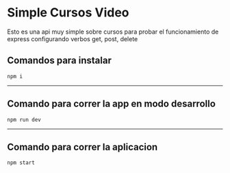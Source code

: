 # Simple Cursos Video

Esto es una api muy simple sobre cursos para probar el funcionamiento de express configurando verbos get, post, delete

## Comandos para instalar 
````
npm i
```` 
-----

## Comando para correr la app en modo desarrollo
````
npm run dev
````
-----

## Comando para correr la aplicacion
````
npm start
````
